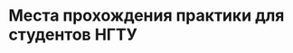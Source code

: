 # Места прохождения практики для студентов НГТУ
 <html>
 <head>
 <meta http-equiv='Content-Type' content='text/html; charset=utf8'>
 <style type="text/css">
 	
 	#wrap{
 		display: none;
 		opacity: 0.8;
 		position: fixed;
 		left: 0;
 		right: 0;
 		top: 0;
 		bottom: 0;
 		padding: 16px;
 		background-color: rgba(1, 1, 1, 0.725);
 		z-index: 100;
 		overflow: auto;
 	}
 	
 	#window{
 		width: 717px;
 		height: 538px;
 		margin: 50px auto;
 		display: none;
 		background: #fff;
 		z-index: 200;
 		position: fixed;
 		left: 0;
 		right: 0;
 		top: 0;
 		bottom: 0;
 		padding: 16px;
		border-radius: 50px;
 	}
	#window2{
 		width: 717px;
 		height: 538px;
 		margin: 150px auto;
 		display: none;
 		background: #fff;
 		z-index: 200;
 		position: fixed;
 		left: 0;
 		right: 0;
 		top: 0;
 		bottom: 0;
 		padding: 16px;
 	}
		.close{
 		margin-left: 647px;
 		margin-top: 4px;
		width: 30px;
 		height: 30px;
 		cursor: pointer;
 	}
	
	class="myButton2"
	{  display: inline-block;
  font-size: 12px;
  color: none;
  text-decoration: none;
  padding: none;
  outline: none;
  border-right: 0px;
  border-top: 0px;
  background-color:none;
	}
 
 	
 </style>
 </head>
 <body>
 		<script type="text/javascript">
 
 					//Функция показа
 			function show(state){
 
 					document.getElementById('window').style.display = state;			
 					document.getElementById('wrap').style.display = state; 			
 			}
			function show2(state){
 
 					document.getElementById('window2').style.display = state;					
 			}
 			
 		</script>
 					<!-- Задний прозрачный фон-->
 		<div onclick="show('none')" id="wrap"></div>
 
 					<!-- Само окно-->
 			<div id="window">
			<left><button class="myButton2" onclick="show('none');show2('block')">АВТФ</button></left>
 						
 						 <!-- Картинка крестика-->
 				<img class="close" onclick="show('none')" src="https://image.flaticon.com/icons/svg/159/159691.svg">
 			</div>	
			<div id="window2">
			123
			</div>
    <meta charset="utf-8">
<p>Выберите тип сортировки компаний:</p>
	<left><button class="myButton" onclick="show2('none');show('block')">По наименованию факультета</button></left>
 <left><button class="myButton" onclick="show2('none');show('block')">По наименованию направления обучения</button></left>	
  </body>
  </html>
